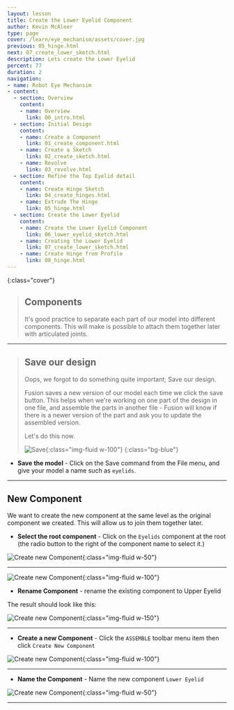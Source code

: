 ```yaml
---
layout: lesson
title: Create the Lower Eyelid Component
author: Kevin McAleer
type: page
cover: /learn/eye_mechanism/assets/cover.jpg
previous: 05_hinge.html
next: 07_create_lower_sketch.html
description: Lets create the Lower Eyelid
percent: 77
duration: 2
navigation:
- name: Robot Eye Mechansim
- content:
  - section: Overview
    content:
    - name: Overview
      link: 00_intro.html
  - section: Initial Design
    content:
    - name: Create a Component
      link: 01_create_component.html
    - name: Create a Sketch
      link: 02_create_sketch.html
    - name: Revolve
      link: 03_revolve.html
  - section: Refine the Top Eyelid detail
    content:
    - name: Create Hinge Sketch
      link: 04_create_hinges.html
    - name: Extrude The Hinge
      link: 05_hinge.html
  - section: Create the Lower Eyelid
    content:
    - name: Create the Lower Eyelid Component
      link: 06_lower_eyelid_sketch.html
    - name: Creating the Lower Eyelid
      link: 07_create_lower_sketch.html
    - name: Create Hinge from Profile
      link: 08_hinge.html
---
```



[]({{page.cover}}){:class="cover"}

> ## Components
>
> It's good practice to separate each part of our model into different components. This will make is possible to attach them together later with articulated joints.

---

> ## Save our design
>
> Oops, we forgot to do something quite important; Save our design.
>
> Fusion saves a new version of our model each time we click the save button. This helps when we're working on one part of the design in one file, and assemble the parts in another file - Fusion will know if there is a newer version of the part and ask you to update the assembled version.
>
> Let's do this now.
>
> ![Save](assets/eye43.jpg){:class="img-fluid w-100"}
{:class="bg-blue"}

* **Save the model** - Click on the Save command from the File menu, and give your model a name such as `eyelids`.

---

## New Component

We want to create the new component at the same level as the original component we created. This will allow us to join them together later.

* **Select the root component** - Click on the `Eyelids` component at the root (the radio button to the right of the component name to select it.)

![Create new Component](assets/eye44.jpg){:class="img-fluid w-50"}

---

![Create new Component](assets/eye45.jpg){:class="img-fluid w-100"}

* **Rename Component** - rename the existing component to Upper Eyelid

The result should look like this:

![Create new Component](assets/eye46.jpg){:class="img-fluid w-150"}

---

* **Create a new Component** - Click the `ASSEMBLE` toolbar menu item then click `Create New Component`

![Create new Component](assets/eye42.jpg){:class="img-fluid w-100"}

---

* **Name the Component** - Name the new component `Lower Eyelid`

![Create new Component](assets/eye47.jpg){:class="img-fluid w-50"}

---
